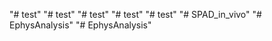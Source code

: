 "# test" 
"# test" 
"# test" 
"# test" 
"# test" 
"# SPAD_in_vivo" 
"# EphysAnalysis" 
"# EphysAnalysis" 
